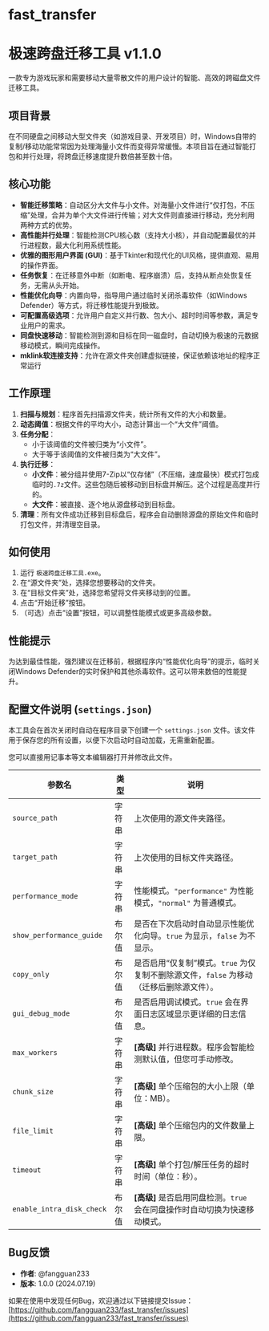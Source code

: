# fast_transfer
# 极速跨盘迁移工具 v1.1.0

一款专为游戏玩家和需要移动大量零散文件的用户设计的智能、高效的跨磁盘文件迁移工具。

## 项目背景

在不同硬盘之间移动大型文件夹（如游戏目录、开发项目）时，Windows自带的复制/移动功能常常因为处理海量小文件而变得异常缓慢。本项目旨在通过智能打包和并行处理，将跨盘迁移速度提升数倍甚至数十倍。

## 核心功能

- **智能迁移策略**：自动区分大文件与小文件。对海量小文件进行“仅打包，不压缩”处理，合并为单个大文件进行传输；对大文件则直接进行移动，充分利用两种方式的优势。
- **高性能并行处理**：智能检测CPU核心数（支持大小核），并自动配置最优的并行进程数，最大化利用系统性能。
- **优雅的图形用户界面 (GUI)**：基于Tkinter和现代化的UI风格，提供直观、易用的操作界面。
- **任务恢复**：在迁移意外中断（如断电、程序崩溃）后，支持从断点处恢复任务，无需从头开始。
- **性能优化向导**：内置向导，指导用户通过临时关闭杀毒软件（如Windows Defender）等方式，将迁移性能提升到极致。
- **可配置高级选项**：允许用户自定义并行数、包大小、超时时间等参数，满足专业用户的需求。
- **同盘快速移动**：智能检测到源和目标在同一磁盘时，自动切换为极速的元数据移动模式，瞬间完成操作。
- **mklink软连接支持**：允许在源文件夹创建虚拟链接，保证依赖该地址的程序正常运行


## 工作原理

1.  **扫描与规划**：程序首先扫描源文件夹，统计所有文件的大小和数量。
2.  **动态阈值**：根据文件的平均大小，动态计算出一个“大文件”阈值。
3.  **任务分配**：
    -   小于该阈值的文件被归类为“小文件”。
    -   大于等于该阈值的文件被归类为“大文件”。
4.  **执行迁移**：
    -   **小文件**：被分组并使用7-Zip以“仅存储”（不压缩，速度最快）模式打包成临时的`.7z`文件。这些包随后被移动到目标盘并解压。这个过程是高度并行的。
    -   **大文件**：被直接、逐个地从源盘移动到目标盘。
5.  **清理**：所有文件成功迁移到目标盘后，程序会自动删除源盘的原始文件和临时打包文件，并清理空目录。

## 如何使用

1.  运行 `极速跨盘迁移工具.exe`。
2.  在“源文件夹”处，选择您想要移动的文件夹。
3.  在“目标文件夹”处，选择您希望将文件夹移动到的位置。
4.  点击“开始迁移”按钮。
5.  （可选）点击“设置”按钮，可以调整性能模式或更多高级参数。

## 性能提示

为达到最佳性能，强烈建议在迁移前，根据程序内“性能优化向导”的提示，临时关闭Windows Defender的实时保护和其他杀毒软件。这可以带来数倍的性能提升。

## 配置文件说明 (`settings.json`)

本工具会在首次关闭时自动在程序目录下创建一个 `settings.json` 文件。该文件用于保存您的所有设置，以便下次启动时自动加载，无需重新配置。

您可以直接用记事本等文本编辑器打开并修改此文件。

| 参数名                     | 类型    | 说明                                                                                             |
| -------------------------- | ------- | ------------------------------------------------------------------------------------------------ |
| `source_path`              | 字符串  | 上次使用的源文件夹路径。                                                                         |
| `target_path`              | 字符串  | 上次使用的目标文件夹路径。                                                                       |
| `performance_mode`         | 字符串  | 性能模式。`"performance"` 为性能模式，`"normal"` 为普通模式。                                    |
| `show_performance_guide`   | 布尔值  | 是否在下次启动时自动显示性能优化向导。`true` 为显示，`false` 为不显示。                           |
| `copy_only`                | 布尔值  | 是否启用“仅复制”模式。`true` 为仅复制不删除源文件，`false` 为移动（迁移后删除源文件）。          |
| `gui_debug_mode`           | 布尔值  | 是否启用调试模式。`true` 会在界面日志区域显示更详细的日志信息。                                  |
| `max_workers`              | 字符串  | **[高级]** 并行进程数。程序会智能检测默认值，但您可手动修改。                                    |
| `chunk_size`               | 字符串  | **[高级]** 单个压缩包的大小上限（单位：MB）。                                                    |
| `file_limit`               | 字符串  | **[高级]** 单个压缩包内的文件数量上限。                                                          |
| `timeout`                  | 字符串  | **[高级]** 单个打包/解压任务的超时时间（单位：秒）。                                             |
| `enable_intra_disk_check`  | 布尔值  | **[高级]** 是否启用同盘检测。`true` 会在同盘操作时自动切换为快速移动模式。                         |

## Bug反馈

- **作者**: @fangguan233
- **版本**: 1.0.0 (2024.07.19)

如果在使用中发现任何Bug，欢迎通过以下链接提交Issue：
[https://github.com/fangguan233/fast_transfer/issues](https://github.com/fangguan233/fast_transfer/issues)

